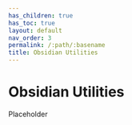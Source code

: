 ```yaml
---
has_children: true
has_toc: true
layout: default
nav_order: 3
permalink: /:path/:basename
title: Obsidian Utilities
---
```


# Obsidian Utilities


Placeholder
